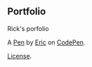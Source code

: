 Portfolio
---------
Rick's porfolio

A [Pen](https://codepen.io/whosyerricky/pen/OXvWrz) by [Eric](http://codepen.io/whosyerricky) on [CodePen](http://codepen.io/).

[License](https://codepen.io/whosyerricky/pen/OXvWrz/license).